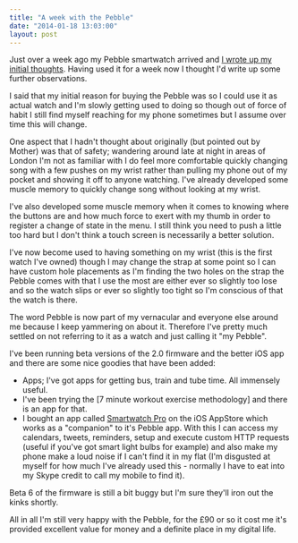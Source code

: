 ```yaml
---
title: "A week with the Pebble"
date: "2014-01-18 13:03:00"
layout: post
---
```


Just over a week ago my Pebble smartwatch arrived and [I wrote up my initial thoughts](/2014/01/6-hours-with-pebble/). Having used it for a week now I thought I'd write up some further observations.

I said that my initial reason for buying the Pebble was so I could use it as actual watch and I'm slowly getting used to doing so though out of force of habit I still find myself reaching for my phone sometimes but I assume over time this will change.

One aspect that I hadn't thought about originally (but pointed out by Mother) was that of safety; wandering around late at night in areas of London I'm not as familiar with I do feel more comfortable quickly changing song with a few pushes on my wrist rather than pulling my phone out of my pocket and showing it off to anyone watching. I've already developed some muscle memory to quickly change song without looking at my wrist.

I've also developed some muscle memory when it comes to knowing where the buttons are and how much force to exert with my thumb in order to register a change of state in the menu. I still think you need to push a little too hard but I don't think a touch screen is necessarily a better solution.

I've now become used to having something on my wrist (this is the first watch I've owned) though I may change the strap at some point so I can have custom hole placements as I'm finding the two holes on the strap the Pebble comes with that I use the most are either ever so slightly too lose and so the watch slips or ever so slightly too tight so I'm conscious of that the watch is there.

The word Pebble is now part of my vernacular and everyone else around me because I keep yammering on about it. Therefore I've pretty much settled on not referring to it as a watch and just calling it "my Pebble".

I've been running beta versions of the 2.0 firmware and the better iOS app and there are some nice goodies that have been added:

* Apps; I've got apps for getting bus, train and tube time. All immensely useful.
* I've been trying the [7 minute workout exercise methodology] and there is an app for that.
* I bought an app called [Smartwatch Pro](https://itunes.apple.com/gb/app/smartwatch-pro-for-pebble/id673907094?mt=8) on the iOS AppStore which works as a "companion" to it's Pebble app. With this I can access my calendars, tweets, reminders, setup and execute custom HTTP requests (useful if you've got smart light bulbs for example) and also make my phone make a loud noise if I can't find it in my flat (I'm disgusted at myself for how much I've already used this - normally I have to eat into my Skype credit to call my mobile to find it).

Beta 6 of the firmware is still a bit buggy but I'm sure they'll iron out the kinks shortly.

All in all I'm still very happy with the Pebble, for the £90 or so it cost me it's provided excellent value for money and a definite place in my digital life.
